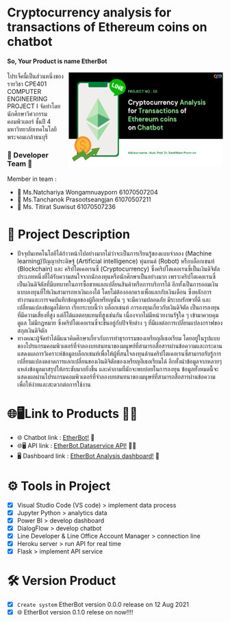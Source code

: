 # Cryptocurrency analysis for  transactions of Ethereum coins on chatbot
#### So, Your Product is name EtherBot 
<img align="right" height="220" width="360" alt="topic" src="pics/description_project/1.png" />
โปรเจ็คนี้เป็นส่วนหนึ่งของรายวิชา CPE401 COMPUTER ENGINEERING PROJECT I จัดทำโดย นักศึกษาวิศวกรรมคอมพิวเตอร์ ชั้นปี 4 มหาวิทยาลัยเทคโนโลยีพระจอมเกล้าธนบุรี

### :woman: Developer Team :woman:
Member in team : 
- :woman: Ms.Natchariya Wongamnuayporn 61070507204
- :woman: Ms.Tanchanok Prasootseangjan 61070507211
- :woman: Ms. Titirat	  Suwisut	       61070507236

# :memo: Project Description 
- ปัจจุบันเทคโนโลยีได้ก้าวหน้าไปอย่างมากไม่ว่าจะเป็นการเรียนรู้ของแบบจำลอง (Machine learning)ปัญญาประดิษฐ์ (Artificial intelligence) หุ่นยนต์ (Robot) หรือบล็อกเชนท์ (Blockchain) และ คริปโตเคอเรนซี่ (Cryptocurrency) ซึ่งคริปโตเคอเรนซี่เป็นเงินดิจิตัลประเภทหนึ่งที่ได้รับความสนใจจากนักลงทุนหรือนักศึกษาเป็นอย่างมาก เพราะคริปโตเคอเรนซี่เป็นเงินดิจิตัลที่มีบทบาทในการซื้อขายแลกเปลี่ยนสินค้าหรือการบริการได้ อีกทั้งเป็นการออมเงินแบบลงทุนที่ให้เงินสามารถหาเงินเองได้ โดยไม่ต้องออกแรงเพื่อแลกกับเงินเดือน ซึ่งหลักการทำงานและการจดบันทึกข้อมูลของผู้ถือเหรียญนั้น ๆ จะมีความปลอดภัย มีระบบรักษาที่ดี และเปลี่ยนแปลงข้อมูลได้ยาก เรียกระบบนี้ว่า บล็อกเชนท์ การลงทุนเกี่ยวกับเงินดิจิตัล เป็นการลงทุนที่มีความเสี่ยงที่สูง แต่ก็ได้ผลตอบแทนที่สูงเช่นกัน เนื่องจากไม่มีหน่วยงานรัฐใด ๆ เข้ามาควบคุมดูแล ไม่มีกฎหมาย ซึ่งคริปโตเคอเรนซี่จะขึ้นอยู่กับปัจจัยต่าง ๆ ที่มีผลต่อการเปลี่ยนแปลงกราฟของสกุลเงินดิจิตัล
- ทางคณะผู้จัดทำได้มีแนวคิดศึกษาเกี่ยวกับการทำธุรกรรมของเหรียญอีเธอเรียม โดยอยู่ในรูปแบบของโปรแกรมคอมพิวเตอร์ที่จำลองบทสนทนาของมนุษย์ที่สามารถสื่อสารผ่านข้อความและกระดานแสดงผลการวิเคราะห์ข้อมูลบล็อกเชนท์เพื่อให้ผู้ที่สนใจลงทุนด้านคริปโตเคอเรนซี่สามารถรับรู้การเปลี่ยนแปลงตลาดการแลกเปลี่ยนของเงินดิจิตัลของเหรียญอีเธอเรียมได้ อีกทั้งนำข้อมูลจากหลายๆแหล่งข้อมูลมาสรุปให้กระชับมากยิ่งขึ้น และคำถามที่มักจะพบบ่อยในการลงทุน ข้อมูลทั้งหมดนี้จะแสดงผลผ่านโปรแกรมคอมพิวเตอร์ที่จำลองบทสนทนาของมนุษย์ที่สามารถสื่อสารผ่านข้อความ เพื่อให้ง่ายและสะดวกต่อการใช้งาน

# :globe_with_meridians::desktop_computer:Link to Products :white_heart::black_heart:
- :globe_with_meridians: Chatbot link : [EtherBot!](https://liff.line.me/1645278921-kWRPP32q/?accountId=949lzjrt) :white_heart:
- :globe_with_meridians::desktop_computer: API link : [EtherBot.Dataservice API!](https://etherbot2022.herokuapp.com/docs) :white_heart::black_heart:
- :desktop_computer: Dashboard link : [EtherBot Analysis dashboard!](https://shorturl.asia/nZT2Y) :black_heart:

# :gear: Tools in Project
- [X] Visual Studio Code (VS code) > implement data process
- [X] Jupyter Python > analytics data 
- [X] Power BI > develop dashboard
- [X] DialogFlow > develop chatbot 
- [X] Line Developer & Line Office Account Manager > connection line
- [X] Heroku server > run API for real time 
- [X] Flask > implement API service

# :hammer_and_wrench: Version Product
- [X] `Create system` EtherBot version 0.0.0 release on 12 Aug 2021 
- [X] :globe_with_meridians: EtherBot version 0.1.0 relese on now!!!! 
